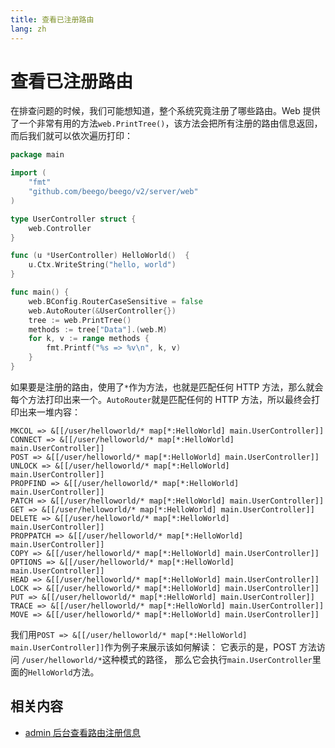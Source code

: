 ```yaml
---
title: 查看已注册路由
lang: zh
---
```


# 查看已注册路由

在排查问题的时候，我们可能想知道，整个系统究竟注册了哪些路由。Web 提供了一个非常有用的方法`web.PrintTree()`，该方法会把所有注册的路由信息返回，而后我们就可以依次遍历打印：

```go
package main

import (
	"fmt"
	"github.com/beego/beego/v2/server/web"
)

type UserController struct {
	web.Controller
}

func (u *UserController) HelloWorld()  {
	u.Ctx.WriteString("hello, world")
}

func main() {
	web.BConfig.RouterCaseSensitive = false
	web.AutoRouter(&UserController{})
	tree := web.PrintTree()
	methods := tree["Data"].(web.M)
	for k, v := range methods {
		fmt.Printf("%s => %v\n", k, v)
	}
}
```

如果要是注册的路由，使用了`*`作为方法，也就是匹配任何 HTTP 方法，那么就会每个方法打印出来一个。`AutoRouter`就是匹配任何的 HTTP 方法，所以最终会打印出来一堆内容：

```shell
MKCOL => &[[/user/helloworld/* map[*:HelloWorld] main.UserController]]
CONNECT => &[[/user/helloworld/* map[*:HelloWorld] main.UserController]]
POST => &[[/user/helloworld/* map[*:HelloWorld] main.UserController]]
UNLOCK => &[[/user/helloworld/* map[*:HelloWorld] main.UserController]]
PROPFIND => &[[/user/helloworld/* map[*:HelloWorld] main.UserController]]
PATCH => &[[/user/helloworld/* map[*:HelloWorld] main.UserController]]
GET => &[[/user/helloworld/* map[*:HelloWorld] main.UserController]]
DELETE => &[[/user/helloworld/* map[*:HelloWorld] main.UserController]]
PROPPATCH => &[[/user/helloworld/* map[*:HelloWorld] main.UserController]]
COPY => &[[/user/helloworld/* map[*:HelloWorld] main.UserController]]
OPTIONS => &[[/user/helloworld/* map[*:HelloWorld] main.UserController]]
HEAD => &[[/user/helloworld/* map[*:HelloWorld] main.UserController]]
LOCK => &[[/user/helloworld/* map[*:HelloWorld] main.UserController]]
PUT => &[[/user/helloworld/* map[*:HelloWorld] main.UserController]]
TRACE => &[[/user/helloworld/* map[*:HelloWorld] main.UserController]]
MOVE => &[[/user/helloworld/* map[*:HelloWorld] main.UserController]]
```

我们用`POST => &[[/user/helloworld/* map[*:HelloWorld] main.UserController]]`作为例子来展示该如何解读：
它表示的是，POST 方法访问 `/user/helloworld/*`这种模式的路径， 那么它会执行`main.UserController`里面的`HelloWorld`方法。

## 相关内容

- [admin 后台查看路由注册信息](../admin/router.md)
